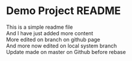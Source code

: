 # Demo Project README
This is a simple readme file<br />
And I have just added more content<br />
More edited on branch on github page<br />
And more now edited on local system branch<br />
Update made on master on Github before rebase
